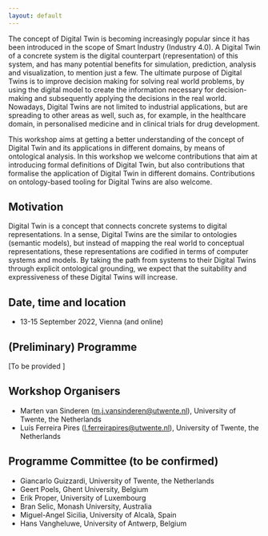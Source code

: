 ```yaml
---
layout: default
---
```


The concept of Digital Twin is becoming increasingly popular since it has been introduced in the scope of Smart Industry (Industry 4.0). A Digital Twin of a concrete system is the digital counterpart (representation) of this system, and has many potential benefits for simulation, prediction, analysis and visualization, to mention just a few. The ultimate purpose of Digital Twins is to improve decision making for solving real world problems, by using the digital model to create the information necessary for decision-making and subsequently applying the decisions in the real world. Nowadays, Digital Twins are not limited to industrial applications, but are spreading to other areas as well, such as, for example, in the healthcare domain, in personalised medicine and in clinical trials for drug development.

This workshop aims at getting a better understanding of the concept of Digital Twin and its applications in different domains, by means of ontological analysis. In this workshop we welcome contributions that aim at introducing formal definitions of Digital Twin, but also contributions that formalise the application of Digital Twin in different domains. Contributions on ontology-based tooling for Digital Twins are also welcome.

## Motivation
Digital Twin is a concept that connects concrete systems to digital representations. In a sense, Digital Twins are the similar to ontologies (semantic models), but instead of mapping the real world to conceptual representations, these representations are codified in terms of computer systems and models. By taking the path from systems to their Digital Twins through explicit ontological grounding, we expect that the suitability and expressiveness of these Digital Twins will increase. 

## Date, time and location
- 13-15 September 2022, Vienna (and online)

## (Preliminary) Programme

[To be provided ]

## Workshop Organisers
- Marten van Sinderen (m.j.vansinderen@utwente.nl), University of Twente, the Netherlands
- Luís Ferreira Pires (l.ferreirapires@utwente.nl), University of Twente, the Netherlands

## Programme Committee (to be confirmed)
- Giancarlo Guizzardi, University of Twente, the Netherlands
- Geert Poels, Ghent University, Belgium
- Erik Proper, University of Luxembourg
- Bran Selic, Monash University, Australia
- Miguel-Angel Sicilia, University of Alcalà, Spain
- Hans Vangheluwe, University of Antwerp, Belgium
